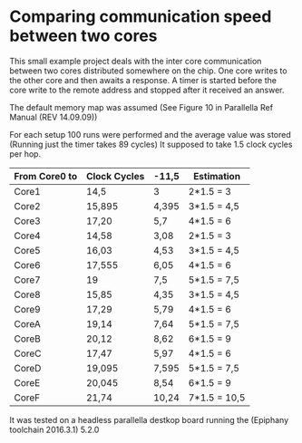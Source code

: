 # Comparing communication speed between two cores

This small example project deals with the inter core communication between two cores distributed somewhere on the chip. One core writes to the other core and then awaits a response. A timer is started before the core write to the remote address and stopped after it received an answer. 

The default memory map was assumed (See Figure 10 in Parallella Ref Manual (REV 14.09.09))

For each setup 100 runs were performed and the average value was stored (Running just the timer takes 89 cycles)
It supposed to take 1.5 clock cycles per hop. 

| From Core0 to | Clock Cycles	| -11,5			| Estimation	|
| ------------- | ------------- | ------------- | ------------- |
| Core1			| 14,5			| 3				| 2*1.5 = 3		|
| Core2			| 15,895		| 4,395			| 3*1.5 = 4,5	|
| Core3			| 17,20			| 5,7			| 4*1.5 = 6		|
| Core4			| 14,58			| 3,08			| 2*1.5 = 3		|
| Core5			| 16,03			| 4,53			| 3*1.5 = 4,5	|
| Core6			| 17,555		| 6,05			| 4*1.5 = 6		|
| Core7			| 19			| 7,5			| 5*1.5 = 7,5	|
| Core8			| 15,85			| 4,35			| 3*1.5 = 4,5	|
| Core9			| 17,29			| 5,79			| 4*1.5 = 6		|
| CoreA			| 19,14			| 7,64			| 5*1.5 = 7,5	|
| CoreB			| 20,12			| 8,62			| 6*1.5 = 9		|
| CoreC			| 17,47			| 5,97			| 4*1.5 = 6		|
| CoreD			| 19,095		| 7,595			| 5*1.5 = 7,5	|
| CoreE			| 20,045		| 8,54			| 6*1.5 = 9		|
| CoreF			| 21,74			| 10,24			| 7*1.5 = 10,5	|



It was tested on a headless parallella destkop board running the (Epiphany toolchain 2016.3.1) 5.2.0

